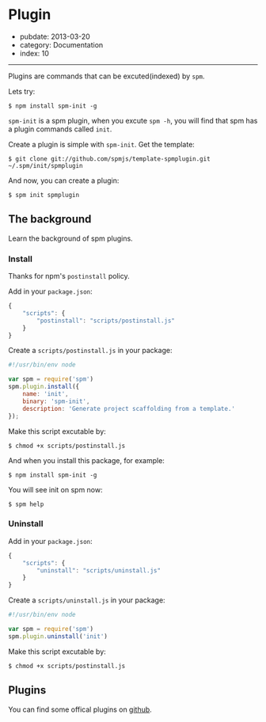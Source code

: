 # Plugin

- pubdate: 2013-03-20
- category: Documentation
- index: 10

----------


Plugins are commands that can be excuted(indexed) by `spm`.

Lets try:

```
$ npm install spm-init -g
```

`spm-init` is a spm plugin, when you excute `spm -h`, you will find that spm has a plugin commands called `init`.

Create a plugin is simple with `spm-init`. Get the template:

```
$ git clone git://github.com/spmjs/template-spmplugin.git ~/.spm/init/spmplugin
```

And now, you can create a plugin:

```
$ spm init spmplugin
```


## The background

Learn the background of spm plugins.

### Install

Thanks for npm's `postinstall` policy.

Add in your `package.json`:

```js
{
    "scripts": {
        "postinstall": "scripts/postinstall.js"
    }
}
```

Create a `scripts/postinstall.js` in your package:

```js
#!/usr/bin/env node

var spm = require('spm')
spm.plugin.install({
    name: 'init',
    binary: 'spm-init',
    description: 'Generate project scaffolding from a template.'
});
```

Make this script excutable by:

    $ chmod +x scripts/postinstall.js


And when you install this package, for example:

    $ npm install spm-init -g

You will see init on spm now:

    $ spm help


### Uninstall

Add in your `package.json`:

```js
{
    "scripts": {
        "uninstall": "scripts/uninstall.js"
    }
}
```

Create a `scripts/uninstall.js` in your package:

```js
#!/usr/bin/env node

var spm = require('spm')
spm.plugin.uninstall('init')
```

Make this script excutable by:

    $ chmod +x scripts/postinstall.js


## Plugins

You can find some offical plugins on [github](https://github.com/spmjs).

